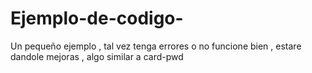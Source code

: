 # Ejemplo-de-codigo-
Un pequeño ejemplo , tal vez tenga errores o no funcione bien , estare dandole mejoras , algo similar a card-pwd
